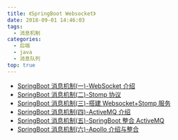 ```yaml
---
title: 《SpringBoot Websocket》
date: 2018-09-01 14:46:03
tags:
  - 消息机制
categories:
  - 后端
  - java
  - 消息队列
top: true
---
```


- [SpringBoot 消息机制(一)-WebSocket 介绍](</2018/09/01/后端/SpringBootWebsocket/SpringBoot消息机制(一)-WebSocket介绍/index.html>)
- [SpringBoot 消息机制(二)-Stomp 协议](</2018/09/01/后端/SpringBootWebsocket/SpringBoot消息机制(二)-Stomp协议/index.html>)
- [SpringBoot 消息机制(三)-搭建 Websocket+Stomp 服务](</2018/09/01/后端/SpringBootWebsocket/SpringBoot消息机制(三)-搭建Websocket+Stomp服务/index.html>)
- [SpringBoot 消息机制(四)-ActiveMQ 介绍](</2018/09/01/后端/SpringBootWebsocket/SpringBoot消息机制(四)-ActiveMQ介绍/index.html>)
- [SpringBoot 消息机制(五)-SpringBoot 整合 ActiveMQ](</2018/09/01/后端/SpringBootWebsocket/SpringBoot消息机制(五)-SpringBoot整合ActiveMQ/index.html>)
- [SpringBoot 消息机制(六)-Apollo 介绍与整合](</2018/09/01/后端/SpringBootWebsocket/SpringBoot消息机制(六)-Apollo介绍与整合/index.html>)
